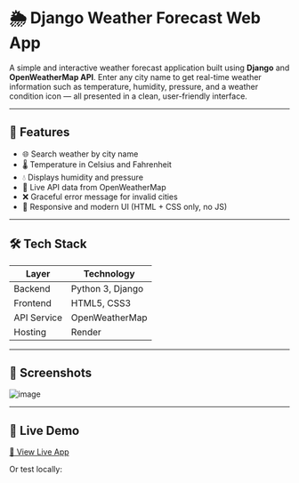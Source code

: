 # 🌦️ Django Weather Forecast Web App

A simple and interactive weather forecast application built using **Django** and **OpenWeatherMap API**. Enter any city name to get real-time weather information such as temperature, humidity, pressure, and a weather condition icon — all presented in a clean, user-friendly interface.

---

## 🚀 Features

- 🌐 Search weather by city name
- 🌡️ Temperature in Celsius and Fahrenheit
- 💧 Displays humidity and pressure
- 🔄 Live API data from OpenWeatherMap
- ❌ Graceful error message for invalid cities
- 🎨 Responsive and modern UI (HTML + CSS only, no JS)

---

## 🛠️ Tech Stack

| Layer        | Technology              |
|--------------|--------------------------|
| Backend      | Python 3, Django         |
| Frontend     | HTML5, CSS3              |
| API Service  | OpenWeatherMap           |
| Hosting      | Render |

---

## 📸 Screenshots

![image](https://github.com/user-attachments/assets/d2b610bc-0ce5-4fb3-9a2c-b1815d5c31d2)


---

## 🔗 Live Demo

[🔗 View Live App](https://weather-forecast-web-app-using-django.onrender.com)

Or test locally:  
